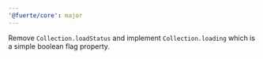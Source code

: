 ```yaml
---
'@fuerte/core': major
---
```


Remove `Collection.loadStatus` and implement `Collection.loading` which is a simple boolean flag property.
